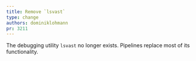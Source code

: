 ```yaml
---
title: Remove `lsvast`
type: change
authors: dominiklohmann
pr: 3211
---
```


The debugging utility `lsvast` no longer exists. Pipelines replace most of its
functionality.

